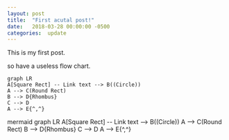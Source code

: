 ```yaml
---
layout: post
title:  "First acutal post!"
date:   2018-03-28 00:00:00 -0500
categories:  update
---
```


This is my first post.  


so have a useless flow chart.  

```mermaid
graph LR
A[Square Rect] -- Link text --> B((Circle))
A --> C(Round Rect)
B --> D{Rhombus}
C --> D
A --> E{^,^}
```

mermaid
graph LR
A[Square Rect] -- Link text --> B((Circle))
A --> C(Round Rect)
B --> D{Rhombus}
C --> D
A --> E{^,^}

<!--stackedit_data:
eyJoaXN0b3J5IjpbNDYyMjIzNzQyXX0=
-->

